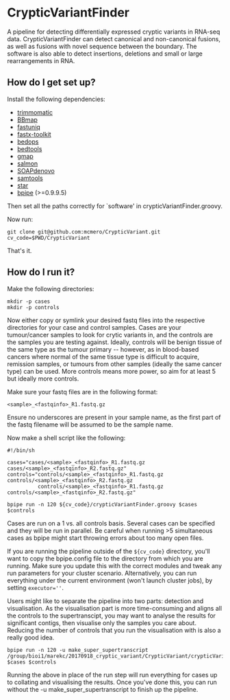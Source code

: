 # CrypticVariantFinder #

A pipeline for detecting differentially expressed cryptic variants in RNA-seq data. CrypticVariantFinder can detect canonical and non-canonical fusions, as well as fusions with novel sequence between the boundary. The software is also able to detect insertions, deletions and small or large rearrangements in RNA. 

## How do I get set up? ##

Install the following dependencies:

* [trimmomatic](http://www.usadellab.org/cms/?page=trimmomatic)
* [BBmap](https://github.com/BioInfoTools/BBMap)
* [fastuniq](https://sourceforge.net/projects/fastuniq/)
* [fastx-toolkit](http://hannonlab.cshl.edu/fastx_toolkit/)
* [bedops](https://bedops.readthedocs.io/en/latest/)
* [bedtools](http://bedtools.readthedocs.io/en/latest/)
* [gmap](https://github.com/juliangehring/GMAP-GSNAP)
* [salmon](https://github.com/COMBINE-lab/salmon)
* [SOAPdenovo](http://soap.genomics.org.cn/soapdenovo.html)
* [samtools](http://samtools.sourceforge.net/)
* [star](https://github.com/alexdobin/STAR)
* [bpipe](https://github.com/ssadedin/bpipe) (>=0.9.9.5)

Then set all the paths correctly for `software' in crypticVariantFinder.groovy.

Now run:

```
git clone git@github.com:mcmero/CrypticVariant.git
cv_code=$PWD/CrypticVariant
```

That's it.

## How do I run it? ##

Make the following directories:

```
mkdir -p cases
mkdir -p controls
```

Now either copy or symlink your desired fastq files into the respective directories for your case and control samples. Cases are your tumour/cancer samples to look for crytic variants in, and the controls are the samples you are testing against. Ideally, controls will be benign tissue of the same type as the tumour primary -- however, as in blood-based cancers where normal of the same tissue type is difficult to acquire, remission samples, or tumours from other samples (ideally the same cancer type) can be used. More controls means more power, so aim for at least 5 but ideally more controls. 

Make sure your fastq files are in the following format:

    <sample>_<fastqinfo>_R1.fastq.gz

Ensure no underscores are present in your sample name, as the first part of the fastq filename will be assumed to be the sample name. 

Now make a shell script like the following:

```
#!/bin/sh

cases="cases/<sample>_<fastqinfo>_R1.fastq.gz cases/<sample>_<fastqinfo>_R2.fastq.gz"
controls="controls/<sample>_<fastqinfo>_R1.fastq.gz controls/<sample>_<fastqinfo>_R2.fastq.gz
          controls/<sample>_<fastqinfo>_R1.fastq.gz controls/<sample>_<fastqinfo>_R2.fastq.gz"

bpipe run -n 120 ${cv_code}/crypticVariantFinder.groovy $cases $controls
```

Cases are run on a 1 vs. all controls basis. Several cases can be specified and they will be run in parallel. Be careful when running >5 simultaneous cases as bpipe might start throwing errors about too many open files. 

If you are running the pipeline outside of the `${cv_code}` directory, you'll want to copy the bpipe.config file to the directory from which you are running. Make sure you update this with the correct modules and tweak any run parameters for your cluster scenario. Alternatively, you can run everything under the current environment (won't launch cluster jobs), by setting `executor=''`. 

Users might like to separate the pipeline into two parts: detection and visualisation. As the visualisation part is more time-consuming and aligns all the controls to the supertranscipt, you may want to analyse the results for significant contigs, then visualise only the samples you care about. Reducing the number of controls that you run the visualisation with is also a really good idea.

```
bpipe run -n 120 -u make_super_supertranscript /group/bioi1/marekc/20170918_cryptic_variant/CrypticVariant/crypticVariantFinder.groovy $cases $controls
```

Running the above in place of the run step will run everything for cases up to collating and visualising the results. Once you've done this, you can run without the -u make_super_supertranscript to finish up the pipeline.
